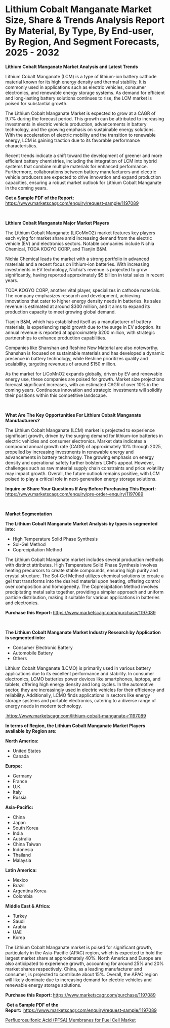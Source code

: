 <p><h1>Lithium Cobalt Manganate Market Size, Share & Trends Analysis Report By Material, By Type, By End-user, By Region, And Segment Forecasts, 2025 - 2032</h1></p><p><strong>Lithium Cobalt Manganate Market Analysis and Latest Trends</strong></p>
<p><p>Lithium Cobalt Manganate (LCM) is a type of lithium-ion battery cathode material known for its high energy density and thermal stability. It is commonly used in applications such as electric vehicles, consumer electronics, and renewable energy storage systems. As demand for efficient and long-lasting battery solutions continues to rise, the LCM market is poised for substantial growth.</p><p>The Lithium Cobalt Manganate Market is expected to grow at a CAGR of 9.7% during the forecast period. This growth can be attributed to increasing investments in electric vehicle production, advancements in battery technology, and the growing emphasis on sustainable energy solutions. With the acceleration of electric mobility and the transition to renewable energy, LCM is gaining traction due to its favorable performance characteristics.</p><p>Recent trends indicate a shift toward the development of greener and more efficient battery chemistries, including the integration of LCM into hybrid systems that combine multiple materials for enhanced performance. Furthermore, collaborations between battery manufacturers and electric vehicle producers are expected to drive innovation and expand production capacities, ensuring a robust market outlook for Lithium Cobalt Manganate in the coming years.</p></p>
<p><strong>Get a Sample PDF of the Report:&nbsp;</strong> <a href="https://www.marketscagr.com/enquiry/request-sample/1197089?utm_campaign=2770&utm_medium=2&utm_source=Github&utm_content=ia&utm_term=03042025&utm_id=lithium-cobalt-manganate">https://www.marketscagr.com/enquiry/request-sample/1197089</a></p>
<p>&nbsp;</p>
<p><strong>Lithium Cobalt Manganate Major Market Players</strong></p>
<p><p>The Lithium Cobalt Manganate (LiCoMnO2) market features key players each vying for market share amid increasing demand from the electric vehicle (EV) and electronics sectors. Notable companies include Nichia Chemical, TODA KOGYO CORP, and Tianjin B&M.</p><p>Nichia Chemical leads the market with a strong portfolio in advanced materials and a recent focus on lithium-ion batteries. With increasing investments in EV technology, Nichia's revenue is projected to grow significantly, having reported approximately $5 billion in total sales in recent years.</p><p>TODA KOGYO CORP, another vital player, specializes in cathode materials. The company emphasizes research and development, achieving innovations that cater to higher energy density needs in batteries. Its sales revenue is estimated at around $300 million, and it aims to expand its production capacity to meet growing global demand.</p><p>Tianjin B&M, which has established itself as a manufacturer of battery materials, is experiencing rapid growth due to the surge in EV adoption. Its annual revenue is reported at approximately $200 million, with strategic partnerships to enhance production capabilities.</p><p>Companies like Shanshan and Reshine New Material are also noteworthy. Shanshan is focused on sustainable materials and has developed a dynamic presence in battery technology, while Reshine prioritizes quality and scalability, targeting revenues of around $150 million.</p><p>As the market for LiCoMnO2 expands globally, driven by EV and renewable energy use, these companies are poised for growth. Market size projections forecast significant increases, with an estimated CAGR of over 10% in the coming years. Continuous innovation and strategic investments will solidify their positions within this competitive landscape.</p></p>
<p>&nbsp;</p>
<p><strong>What Are The Key Opportunities For Lithium Cobalt Manganate Manufacturers?</strong></p>
<p><p>The Lithium Cobalt Manganate (LCM) market is projected to experience significant growth, driven by the surging demand for lithium-ion batteries in electric vehicles and consumer electronics. Market data indicates a compound annual growth rate (CAGR) of approximately 10% through 2025, propelled by increasing investments in renewable energy and advancements in battery technology. The growing emphasis on energy density and operational safety further bolsters LCM's appeal. However, challenges such as raw material supply chain constraints and price volatility may impact growth. Overall, the future outlook remains positive, with LCM poised to play a critical role in next-generation energy storage solutions.</p></p>
<p><strong>Inquire or Share Your Questions If Any Before Purchasing This Report:</strong> <a href="https://www.marketscagr.com/enquiry/pre-order-enquiry/1197089?utm_campaign=2770&utm_medium=2&utm_source=Github&utm_content=ia&utm_term=03042025&utm_id=lithium-cobalt-manganate">https://www.marketscagr.com/enquiry/pre-order-enquiry/1197089</a></p>
<p>&nbsp;</p>
<p><strong>Market Segmentation</strong></p>
<p><strong>The Lithium Cobalt Manganate Market Analysis by types is segmented into:</strong></p>
<p><ul><li>High Temperature Solid Phase Synthesis</li><li>Sol-Gel Method</li><li>Coprecipitation Method</li></ul></p>
<p><p>The Lithium Cobalt Manganate market includes several production methods with distinct attributes. High Temperature Solid Phase Synthesis involves heating precursors to create stable compounds, ensuring high purity and crystal structure. The Sol-Gel Method utilizes chemical solutions to create a gel that transforms into the desired material upon heating, offering control over composition and homogeneity. The Coprecipitation Method involves precipitating metal salts together, providing a simpler approach and uniform particle distribution, making it suitable for various applications in batteries and electronics.</p></p>
<p><strong>Purchase this Report:&nbsp;</strong><a href="https://www.marketscagr.com/purchase/1197089?utm_campaign=2770&utm_medium=2&utm_source=Github&utm_content=ia&utm_term=03042025&utm_id=lithium-cobalt-manganate">https://www.marketscagr.com/purchase/1197089</a></p>
<p>&nbsp;</p>
<p><strong>The Lithium Cobalt Manganate Market Industry Research by Application is segmented into:</strong></p>
<p><ul><li>Consumer Electronic Battery</li><li>Automobile Battery</li><li>Others</li></ul></p>
<p><p>Lithium Cobalt Manganate (LCMO) is primarily used in various battery applications due to its excellent performance and stability. In consumer electronics, LCMO batteries power devices like smartphones, laptops, and tablets, offering high energy density and long cycles. In the automotive sector, they are increasingly used in electric vehicles for their efficiency and reliability. Additionally, LCMO finds applications in sectors like energy storage systems and portable electronics, catering to a diverse range of energy needs in modern technology.</p></p>
<p><a href="https://www.marketscagr.com/lithium-cobalt-manganate-r1197089?utm_campaign=2770&utm_medium=2&utm_source=Github&utm_content=ia&utm_term=03042025&utm_id=lithium-cobalt-manganate">&nbsp;https://www.marketscagr.com/lithium-cobalt-manganate-r1197089</a></p>
<p><strong>In terms of Region, the Lithium Cobalt Manganate Market Players available by Region are:</strong></p>
<p>
    <p> <strong> North America: </strong>
        <ul>
            <li>United States</li>
            <li>Canada</li>
        </ul>
        </p> 
    <p> <strong> Europe: </strong>
        <ul>
            <li>Germany</li>
            <li>France</li>
            <li>U.K.</li>
            <li>Italy</li>
            <li>Russia</li>
        </ul>
        </p> 
    <p> <strong> Asia-Pacific: </strong>
        <ul>
            <li>China</li>
            <li>Japan</li>
            <li>South Korea</li>
            <li>India</li>
            <li>Australia</li>
            <li>China Taiwan</li>
            <li>Indonesia</li>
            <li>Thailand</li>
            <li>Malaysia</li>
        </ul>
        </p> 
    <p> <strong> Latin America: </strong>
        <ul>
            <li>Mexico</li>
            <li>Brazil</li>
            <li>Argentina Korea</li>
            <li>Colombia</li>
        </ul>
        </p> 
    <p> <strong> Middle East & Africa: </strong>
        <ul>
            <li>Turkey</li>
            <li>Saudi</li>
            <li>Arabia</li>
            <li>UAE</li>
            <li>Korea</li>
        </ul>
    </p>
    </p>
<p><p>The Lithium Cobalt Manganate market is poised for significant growth, particularly in the Asia-Pacific (APAC) region, which is expected to hold the largest market share at approximately 40%. North America and Europe are also anticipated to experience growth, accounting for around 25% and 20% market shares respectively. China, as a leading manufacturer and consumer, is projected to contribute about 15%. Overall, the APAC region will likely dominate due to increasing demand for electric vehicles and renewable energy storage solutions.</p></p>
<p><strong>Purchase this Report: </strong><a href="https://www.marketscagr.com/purchase/1197089?utm_campaign=2770&utm_medium=2&utm_source=Github&utm_content=ia&utm_term=03042025&utm_id=lithium-cobalt-manganate">https://www.marketscagr.com/purchase/1197089</a></p>
<p>&nbsp;<strong>Get a Sample PDF of the Report:&nbsp;&nbsp;</strong><a href="https://www.marketscagr.com/enquiry/request-sample/1197089?utm_campaign=2770&utm_medium=2&utm_source=Github&utm_content=ia&utm_term=03042025&utm_id=lithium-cobalt-manganate">https://www.marketscagr.com/enquiry/request-sample/1197089</a></p>
<p><strong></strong></p>
<p><p><a href="https://github.com/berbelsagwan/Market-Research-Report-List-1/blob/main/perfluorosulfonic-acid-pfsa-membranes-for-fuel-cell-market.md?utm_campaign=2770&utm_medium=2&utm_source=Github&utm_content=ia&utm_term=03042025&utm_id=lithium-cobalt-manganate">Perfluorosulfonic Acid (PFSA) Membranes for Fuel Cell Market</a></p></p>